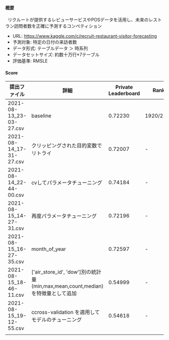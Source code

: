 #### 概要

&nbsp;&nbsp;リクルートが提供するレビューサービスやPOSデータを活用し、未来のレストラン訪問者数を正確に予測するコンペティション

- URL: https://www.kaggle.com/c/recruit-restaurant-visitor-forecasting
- 予測対象: 特定の日付の来訪者数
- データ形式: テーブルデータ ＞ 時系列
- データセットサイズ: 約数十万行*7テーブル
- 評価基準: RMSLE

#### Score

|       提出ファイル       |       詳細       |       Private Leaderboard       | Rank |
| ---------------------- | ---------------------- | ---------------------- | ---------------------- |
|  2021-08-13_23-03-27.csv  |  baseline  | 0.72230 | 1920/2148 |
|  2021-08-14_17-31-27.csv  |  クリッピングされた目的変数でリトライ | 0.72007 | - |
|  2021-08-14_22-44-00.csv  |  cvしてパラメータチューニング | 0.74184  | - |
|  2021-08-15_14-27-31.csv  |  再度パラメータチューニング | 0.72196 | - |
|  2021-08-15_16-27-35.csv  |  month_of_year | 0.72597 | - |
|  2021-08-15_18-46-11.csv  |  ['air_store_id', 'dow']別の統計量(min,max,mean,count,median)を特徴量として追加 | 0.54999 | - | 
|  2021-08-15_19-12-55.csv  |  ccross-validation を適用してモデルのチューニング | 0.54618 | - |
|  |  |  |  |